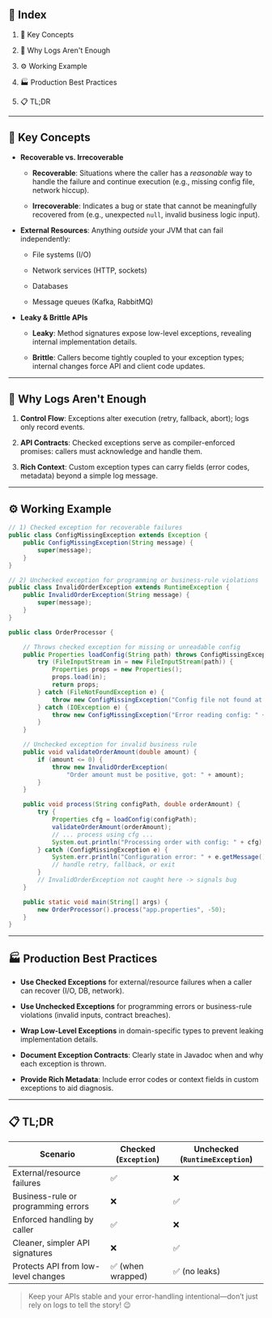 ## 📁 Index

1. 🔑 Key Concepts
    
2. 📜 Why Logs Aren't Enough
    
3. ⚙️ Working Example
    
4. 🏭 Production Best Practices
    
5. 📋 TL;DR
    

---

## 🔑 Key Concepts

- **Recoverable vs. Irrecoverable**
    
    - **Recoverable**: Situations where the caller has a _reasonable_ way to handle the failure and continue execution (e.g., missing config file, network hiccup).
        
    - **Irrecoverable**: Indicates a bug or state that cannot be meaningfully recovered from (e.g., unexpected `null`, invalid business logic input).
        
- **External Resources**: Anything _outside_ your JVM that can fail independently:
    
    - File systems (I/O)
        
    - Network services (HTTP, sockets)
        
    - Databases
        
    - Message queues (Kafka, RabbitMQ)
        
- **Leaky & Brittle APIs**
    
    - **Leaky**: Method signatures expose low-level exceptions, revealing internal implementation details.
        
    - **Brittle**: Callers become tightly coupled to your exception types; internal changes force API and client code updates.
        

---

## 📜 Why Logs Aren't Enough

1. **Control Flow**: Exceptions alter execution (retry, fallback, abort); logs only record events.
    
2. **API Contracts**: Checked exceptions serve as compiler-enforced promises: callers must acknowledge and handle them.
    
3. **Rich Context**: Custom exception types can carry fields (error codes, metadata) beyond a simple log message.
    

---

## ⚙️ Working Example

```java
// 1) Checked exception for recoverable failures
public class ConfigMissingException extends Exception {
    public ConfigMissingException(String message) {
        super(message);
    }
}

// 2) Unchecked exception for programming or business-rule violations
public class InvalidOrderException extends RuntimeException {
    public InvalidOrderException(String message) {
        super(message);
    }
}

public class OrderProcessor {

    // Throws checked exception for missing or unreadable config
    public Properties loadConfig(String path) throws ConfigMissingException {
        try (FileInputStream in = new FileInputStream(path)) {
            Properties props = new Properties();
            props.load(in);
            return props;
        } catch (FileNotFoundException e) {
            throw new ConfigMissingException("Config file not found at: " + path);
        } catch (IOException e) {
            throw new ConfigMissingException("Error reading config: " + e.getMessage());
        }
    }

    // Unchecked exception for invalid business rule
    public void validateOrderAmount(double amount) {
        if (amount <= 0) {
            throw new InvalidOrderException(
                "Order amount must be positive, got: " + amount);
        }
    }

    public void process(String configPath, double orderAmount) {
        try {
            Properties cfg = loadConfig(configPath);
            validateOrderAmount(orderAmount);
            // ... process using cfg ...
            System.out.println("Processing order with config: " + cfg);
        } catch (ConfigMissingException e) {
            System.err.println("Configuration error: " + e.getMessage());
            // handle retry, fallback, or exit
        }
        // InvalidOrderException not caught here -> signals bug
    }

    public static void main(String[] args) {
        new OrderProcessor().process("app.properties", -50);
    }
}
```

---

## 🏭 Production Best Practices

- **Use Checked Exceptions** for external/resource failures when a caller can recover (I/O, DB, network).
    
- **Use Unchecked Exceptions** for programming errors or business-rule violations (invalid inputs, contract breaches).
    
- **Wrap Low-Level Exceptions** in domain-specific types to prevent leaking implementation details.
    
- **Document Exception Contracts**: Clearly state in Javadoc when and why each exception is thrown.
    
- **Provide Rich Metadata**: Include error codes or context fields in custom exceptions to aid diagnosis.
    

---

## 📋 TL;DR

|Scenario|Checked (`Exception`)|Unchecked (`RuntimeException`)|
|---|---|---|
|External/resource failures|✅|❌|
|Business-rule or programming errors|❌|✅|
|Enforced handling by caller|✅|❌|
|Cleaner, simpler API signatures|❌|✅|
|Protects API from low-level changes|✅ (when wrapped)|✅ (no leaks)|

> Keep your APIs stable and your error-handling intentional—don’t just rely on logs to tell the story! 😉

